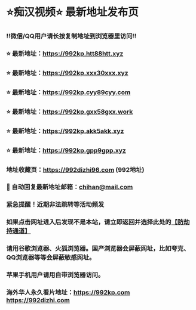 # ⭐️痴汉视频⭐️ 最新地址发布页

### ‼️微信/QQ用户请长按复制地址到浏览器里访问‼️

### ⭐️ 最新地址：https://992kp.htt88htt.xyz

### ⭐️ 最新地址：https://992kp.xxx30xxx.xyz

### ⭐️ 最新地址：https://992kp.cyy89cyy.com

### ⭐️ 最新地址：https://992kp.gxx58gxx.work

### ⭐️ 最新地址：https://992kp.akk5akk.xyz

### ⭐️ 最新地址：https://992kp.gpp9gpp.xyz



### 地址收藏页：https://992dizhi96.com (992地址)
### 📧 自动回复最新地址邮箱：chihan@mail.com
### 紧急提醒！近期非法跳转等活动频发
### 如果点击网址进入后发现不是本站，请立即返回并选择此处的[【防劫持通道】](https://23.224.130.222:7583)
### 请用谷歌浏览器、火狐浏览器。国产浏览器会屏蔽网址，比如夸克、QQ浏览器等等会屏蔽敏感网址。
### 苹果手机用户请用自带浏览器访问。
### 海外华人永久看片地址：https://992kp.com  https://992dizhi.com
